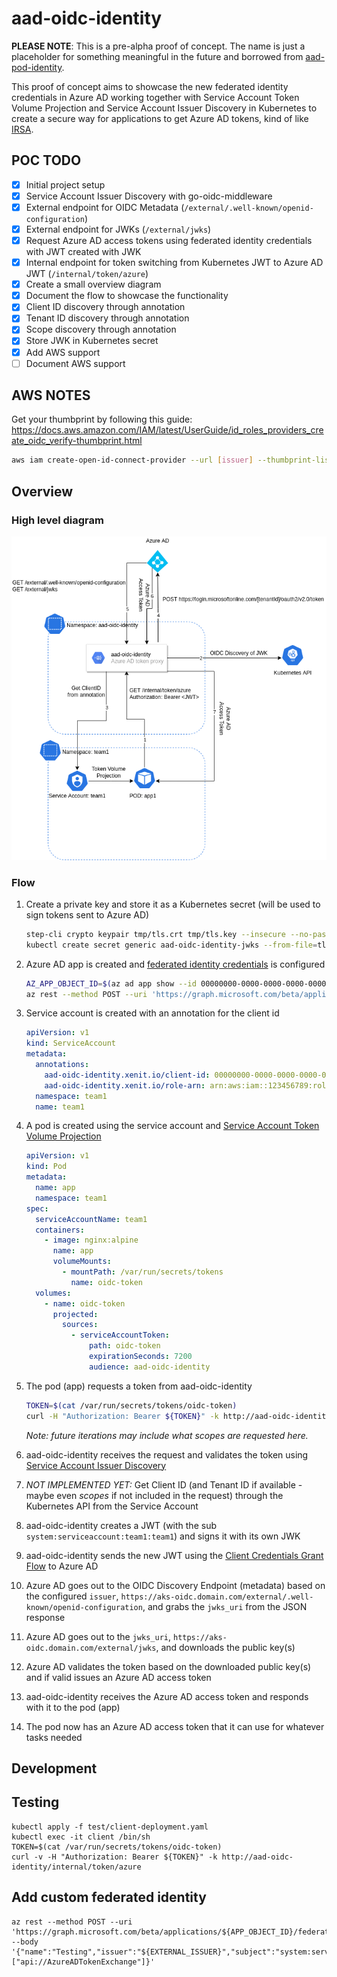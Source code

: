 # aad-oidc-identity

**PLEASE NOTE**: This is a pre-alpha proof of concept. The name is just a placeholder for something meaningful in the future and borrowed from [aad-pod-identity](https://github.com/Azure/aad-pod-identity).

This proof of concept aims to showcase the new federated identity credentials in Azure AD working together with Service Account Token Volume Projection and Service Account Issuer Discovery in Kubernetes to create a secure way for applications to get Azure AD tokens, kind of like [IRSA](https://docs.aws.amazon.com/eks/latest/userguide/iam-roles-for-service-accounts.html).

## POC TODO

- [x] Initial project setup
- [x] Service Account Issuer Discovery with go-oidc-middleware
- [x] External endpoint for OIDC Metadata (`/external/.well-known/openid-configuration`)
- [x] External endpoint for JWKs (`/external/jwks`)
- [x] Request Azure AD access tokens using federated identity credentials with JWT created with JWK
- [x] Internal endpoint for token switching from Kubernetes JWT to Azure AD JWT (`/internal/token/azure`)
- [x] Create a small overview diagram
- [x] Document the flow to showcase the functionality
- [x] Client ID discovery through annotation
- [x] Tenant ID discovery through annotation
- [x] Scope discovery through annotation
- [x] Store JWK in Kubernetes secret
- [x] Add AWS support
- [ ] Document AWS support

## AWS NOTES

Get your thumbprint by following this guide: https://docs.aws.amazon.com/IAM/latest/UserGuide/id_roles_providers_create_oidc_verify-thumbprint.html

```bash
aws iam create-open-id-connect-provider --url [issuer] --thumbprint-list [thumbprint]
```

## Overview

### High level diagram

![overview](assets/overview.png)

### Flow

1. Create a private key and store it as a Kubernetes secret (will be used to sign tokens sent to Azure AD)
   ```bash
   step-cli crypto keypair tmp/tls.crt tmp/tls.key --insecure --no-password --kty=RSA --size=2048
   kubectl create secret generic aad-oidc-identity-jwks --from-file=tls.key=tmp/tls.key --from-file=tls.crt=tmp/tls.crt
   ```
1. Azure AD app is created and [federated identity credentials](https://docs.microsoft.com/en-us/graph/api/resources/federatedidentitycredentials-overview?view=graph-rest-beta) is configured
   ```bash
   AZ_APP_OBJECT_ID=$(az ad app show --id 00000000-0000-0000-0000-000000000000 --output tsv --query objectId)
   az rest --method POST --uri 'https://graph.microsoft.com/beta/applications/${AZ_APP_OBJECT_ID}/federatedIdentityCredentials' --body '{"name":"AKSCluster","issuer":"https://aks-oidc.domain.com/external","subject":"system:serviceaccount:team1:team1","description":"AKS Cluster authentication with aad-oidc-identity","audiences":["api://AzureADTokenExchange"]}'
   ```
1. Service account is created with an annotation for the client id
   ```yaml
   apiVersion: v1
   kind: ServiceAccount
   metadata:
     annotations:
       aad-oidc-identity.xenit.io/client-id: 00000000-0000-0000-0000-000000000000
       aad-oidc-identity.xenit.io/role-arn: arn:aws:iam::123456789:role/test
     namespace: team1
     name: team1
   ```
1. A pod is created using the service account and [Service Account Token Volume Projection](https://kubernetes.io/docs/tasks/configure-pod-container/configure-service-account/#service-account-token-volume-projection)
   ```yaml
   apiVersion: v1
   kind: Pod
   metadata:
     name: app
     namespace: team1
   spec:
     serviceAccountName: team1
     containers:
       - image: nginx:alpine
         name: app
         volumeMounts:
           - mountPath: /var/run/secrets/tokens
             name: oidc-token
     volumes:
       - name: oidc-token
         projected:
           sources:
             - serviceAccountToken:
                 path: oidc-token
                 expirationSeconds: 7200
                 audience: aad-oidc-identity
   ```
1. The pod (app) requests a token from aad-oidc-identity

   ```bash
   TOKEN=$(cat /var/run/secrets/tokens/oidc-token)
   curl -H "Authorization: Bearer ${TOKEN}" -k http://aad-oidc-identity/internal/token/azure
   ```

   _Note: future iterations may include what scopes are requested here._

1. aad-oidc-identity receives the request and validates the token using [Service Account Issuer Discovery](https://kubernetes.io/docs/tasks/configure-pod-container/configure-service-account/#service-account-issuer-discovery)
1. _NOT IMPLEMENTED YET:_ Get Client ID (and Tenant ID if available - maybe even _scopes_ if not included in the request) through the Kubernetes API from the Service Account
1. aad-oidc-identity creates a JWT (with the sub `system:serviceaccount:team1:team1`) and signs it with its own JWK
1. aad-oidc-identity sends the new JWT using the [Client Credentials Grant Flow](https://docs.microsoft.com/en-us/azure/active-directory/develop/v2-oauth2-client-creds-grant-flow#third-case-access-token-request-with-a-federated-credential) to Azure AD
1. Azure AD goes out to the OIDC Discovery Endpoint (metadata) based on the configured `issuer`, `https://aks-oidc.domain.com/external/.well-known/openid-configuration`, and grabs the `jwks_uri` from the JSON response
1. Azure AD goes out to the `jwks_uri`, `https://aks-oidc.domain.com/external/jwks`, and downloads the public key(s)
1. Azure AD validates the token based on the downloaded public key(s) and if valid issues an Azure AD access token
1. aad-oidc-identity receives the Azure AD access token and responds with it to the pod (app)
1. The pod now has an Azure AD access token that it can use for whatever tasks needed

## Development

## Testing

```shell
kubectl apply -f test/client-deployment.yaml
kubectl exec -it client /bin/sh
TOKEN=$(cat /var/run/secrets/tokens/oidc-token)
curl -v -H "Authorization: Bearer ${TOKEN}" -k http://aad-oidc-identity/internal/token/azure
```

## Add custom federated identity

```shell
az rest --method POST --uri 'https://graph.microsoft.com/beta/applications/${APP_OBJECT_ID}/federatedIdentityCredentials' --body '{"name":"Testing","issuer":"${EXTERNAL_ISSUER}","subject":"system:serviceaccount:default:default","description":"Testing","audiences":["api://AzureADTokenExchange"]}'
```
